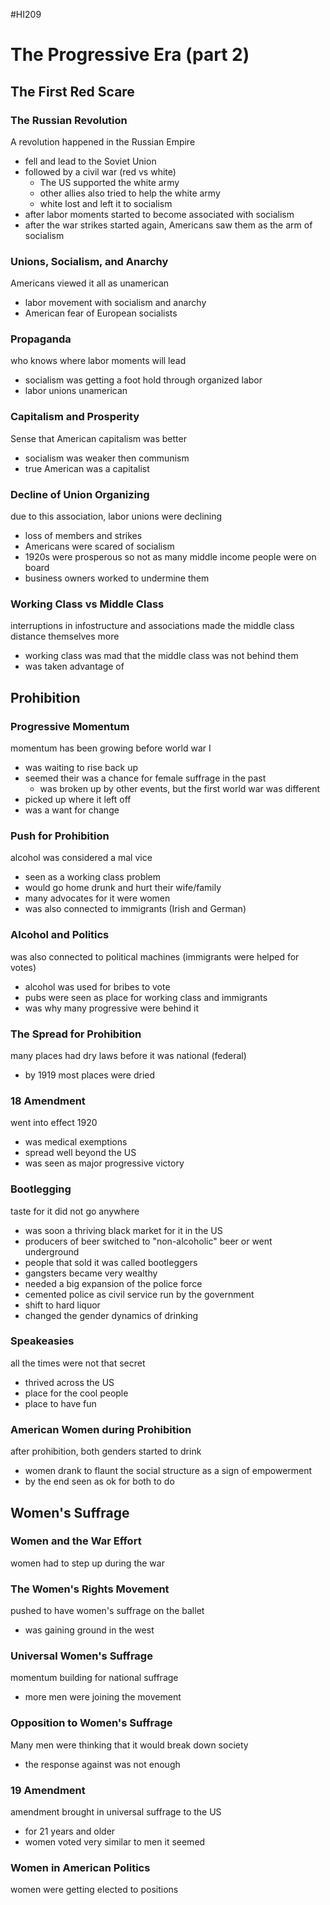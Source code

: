  #HI209 

 # The Progressive Era (part 2)

 ## The First Red Scare

 ### The Russian Revolution

 A revolution happened in the Russian Empire
- fell and lead to the Soviet Union
- followed by a civil war (red vs white)
	- The US supported the white army
	- other allies also tried to help the white army
	- white lost and left it to socialism
- after labor moments started to become associated with socialism
- after the war strikes started again, Americans saw them as the arm of socialism

### Unions, Socialism, and Anarchy

Americans viewed it all as unamerican
- labor movement with socialism and anarchy
- American fear of European socialists

### Propaganda

who knows where labor moments will lead
- socialism was getting a foot hold through organized labor
- labor unions unamerican

### Capitalism and Prosperity

Sense that American capitalism was better
- socialism was weaker then communism
- true American was a capitalist

### Decline of Union Organizing

due to this association, labor unions were declining
- loss of members and strikes
- Americans were scared of socialism
- 1920s were prosperous so not as many middle income people were on board
- business owners worked to undermine them

### Working Class vs Middle Class

interruptions in infostructure and associations made the middle class distance themselves more
- working class was mad that the middle class was not behind them
- was taken advantage of

## Prohibition

### Progressive Momentum

momentum has been growing before world war I
- was waiting to rise back up
- seemed their was a chance for female suffrage in the past
	- was broken up by other events, but the first world war was different
- picked up where it left off
- was a want for change

### Push for Prohibition

alcohol was considered a mal vice
- seen as a working class problem
- would go home drunk and hurt their wife/family
- many advocates for it were women 
- was also connected to immigrants (Irish and German)

### Alcohol and Politics

was also connected to political machines (immigrants were helped for votes)
- alcohol was used for bribes to vote
- pubs were seen as place for working class and immigrants
- was why many progressive were behind it

### The Spread for Prohibition

many places had dry laws before it was national (federal)
- by 1919 most places were dried

### 18 Amendment

went into effect 1920
- was medical exemptions
- spread well beyond the US
- was seen as major progressive victory

### Bootlegging

taste for it did not go anywhere
- was soon a thriving black market for it in the US
- producers of beer switched to "non-alcoholic" beer or went underground
- people that sold it was called bootleggers
- gangsters became very wealthy
- needed a big expansion of the police force
- cemented police as civil service run by the government
- shift to hard liquor
- changed the gender dynamics of drinking

### Speakeasies

all the times were not that secret
- thrived across the US
- place for the cool people
- place to have fun

### American Women during Prohibition

after prohibition, both genders started to drink
- women drank to flaunt the social structure as a sign of empowerment
- by the end seen as ok for both to do

## Women's Suffrage

### Women and the War Effort

women had to step up during the war

### The Women's Rights Movement

pushed to have women's suffrage on the ballet
- was gaining ground in the west

### Universal Women's Suffrage

momentum building for national suffrage
- more men were joining the movement

### Opposition to Women's Suffrage

Many men were thinking that it would break down society
- the response against was not enough

### 19 Amendment

amendment brought in universal suffrage to the US
- for 21 years and older
- women voted very similar to men it seemed

### Women in American Politics

women were getting elected to positions



